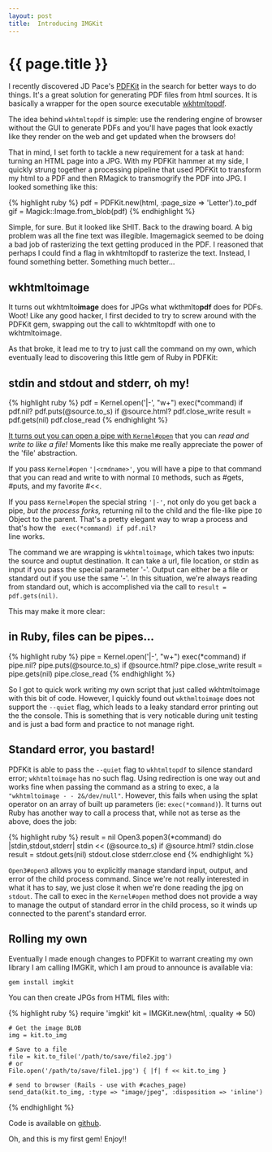 ```yaml
---
layout: post
title:  Introducing IMGKit
---
```


{{ page.title }}
================

I recently discovered JD Pace's <a href="http://github.com/jdpace/PDFKit">PDFKit</a> in the search for better ways to do things.  It's a great solution for generating PDF files from html sources.  It is basically a wrapper for the open source executable <a href="http://code.google.com/p/wkhtmltopdf/">wkhtmltopdf</a>.  

The idea behind <code>wkhtmltopdf</code> is simple: use the rendering engine of browser without the GUI to generate PDFs and you'll have pages that look exactly like they render on the web and get updated when the browsers do!

That in mind, I set forth to tackle a new requirement for a task at hand: turning an HTML page into a JPG.  With my PDFKit hammer at my side, I quickly strung together a processing pipeline that used PDFKit to transform my html to a PDF and then RMagick to transmogrify the PDF into JPG.  I looked something like this:

{% highlight ruby %}
    pdf  = PDFKit.new(html, :page_size => 'Letter').to_pdf
    gif  = Magick::Image.from_blob(pdf)
{% endhighlight %}

Simple, for sure. But it looked like SHIT.  Back to the drawing board.  A big problem was all the fine text was illegible.  Imagemagick seemed to be doing a bad job of rasterizing the text getting produced in the PDF.  I reasoned that perhaps I could find a flag in wkhtmltopdf to rasterize the text.  Instead, I found something better.  Something much better...

## wkhtmltoimage

It turns out wkhtmlto<b>image</b> does for JPGs what wkthmlto<b>pdf</b> does for PDFs. Woot!  Like any good hacker, I first decided to try to screw around with the PDFKit gem, swapping out the call to wkhtmltopdf with one to wkhtmltoimage.  

As that broke, it lead me to try to just call the command on my own, which eventually lead to discovering this little gem of Ruby in PDFKit:

## stdin and stdout and stderr, oh my!

{% highlight ruby %}
    pdf = Kernel.open('|-', "w+")
    exec(*command) if pdf.nil?
    pdf.puts(@source.to_s) if @source.html?
    pdf.close_write
    result = pdf.gets(nil)
    pdf.close_read
{% endhighlight %}

<a href="http://ruby-doc.org/core/classes/Kernel.html#M005950">It turns out you can open a pipe with <code>Kernel#open</code></a> that you can _read and write to like a file!_  Moments like this make me really appreciate the power of the 'file' abstraction.  

If you pass <code>Kernel#open</code> <code>'|&lt;cmdname&gt;'</code>, you will have a pipe to that command that you can read and write to with normal <code>IO</code> methods, such as #gets, #puts, and my favorite #&lt;&lt;. 

If you pass <code>Kernel#open</code> the special string <code>'|-'</code>, not only do you get back a pipe, _but the process forks,_ returning nil to the child and the file-like pipe <code>IO</code> Object to the parent.  That's a pretty elegant way to wrap a process and that's how the <code> exec(&ast;command) if pdf.nil? </code> line works.

The command we are wrapping is <code>wkhtmltoimage</code>, which takes two inputs: the source and ouptut destination.  It can take a url, file location, or stdin as input if you pass the special parameter '-'.  Output can either be a file or standard out if you use the same '-'.  In this situation, we're always reading from standard out, which is accomplished via the call to <code>result = pdf.gets(nil)</code>.

This may make it more clear:

## in Ruby, files can be pipes...

{% highlight ruby %}
    pipe = Kernel.open('|-', "w+")
    exec(*command) if pipe.nil?
    pipe.puts(@source.to_s) if @source.html?
    pipe.close_write
    result = pipe.gets(nil)
    pipe.close_read
{% endhighlight %}

So I got to quick work writing my own script that just called wkhtmltoimage with this bit of code.  However, I quickly found out <code>wkthmltoimage</code> does not support the <code>--quiet</code> flag, which leads to a leaky standard error printing out the the console.  This is something that is very noticable during unit testing and is just a bad form and practice to not manage right.  

## Standard error, you bastard! 

PDFKit is able to pass the <code>--quiet</code> flag to <code>wkhtmltopdf</code> to silence standard error; <code>wkhtmltoimage</code> has no such flag.  Using redirection is one way out and works fine when passing the command as a string to exec, a la <code>&quot;wkhtmltoimage - - 2&amp;/dev/null&quot;</code>.  However, this fails when using the splat operator on an array of built up parameters (ie: <code>exec(&ast;command)</code>).  It turns out Ruby has another way to call a process that, while not as terse as the above, does the job:

{% highlight ruby %}
    result = nil
    Open3.popen3(*command) do |stdin,stdout,stderr|
      stdin << (@source.to_s) if @source.html?
      stdin.close
      result = stdout.gets(nil)
      stdout.close
      stderr.close
    end
{% endhighlight %}

<code>Open3#open3</code> allows you to explicitly manage standard input, output, and error of the child process command.  Since we're not really interested in what it has to say, we just close it when we're done reading the jpg on <code>stdout</code>.  The call to exec in the <code>Kernel#open</code> method does not provide a way to manage the output of standard error in the child process, so it winds up connected to the parent's standard error.

## Rolling my own

Eventually I made enough changes to PDFKit to warrant creating my own library I am calling IMGKit, which I am proud to announce is available via:

<code>gem install imgkit</code>

You can then create JPGs from HTML files with:

{% highlight ruby %}
    require 'imgkit'
    kit = IMGKit.new(html, :quality => 50)
    
    # Get the image BLOB
    img = kit.to_img
  
    # Save to a file
    file = kit.to_file('/path/to/save/file2.jpg')
    # or
    File.open('/path/to/save/file1.jpg') { |f| f << kit.to_img }

    # send to browser (Rails - use with #caches_page)
    send_data(kit.to_img, :type => "image/jpeg", :disposition => 'inline')
{% endhighlight %}

Code is available on <a href="http://github.com/csquared/IMGKit">github</a>.

Oh, and this is my first gem! Enjoy!!
